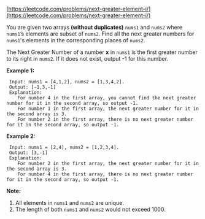 [https://leetcode.com/problems/next-greater-element-i/](https://leetcode.com/problems/next-greater-element-i/)

You are given two arrays **(without duplicates)** `nums1` and `nums2` where `nums1`’s elements are subset of `nums2`. Find all the next greater numbers for `nums1`'s elements in the corresponding places of `nums2`.

The Next Greater Number of a number **x** in `nums1` is the first greater number to its right in `nums2`. If it does not exist, output -1 for this number.

**Example 1:**
```
 Input: nums1 = [4,1,2], nums2 = [1,3,4,2].
 Output: [-1,3,-1]
 Explanation:
    For number 4 in the first array, you cannot find the next greater number for it in the second array, so output -1.
    For number 1 in the first array, the next greater number for it in the second array is 3.
    For number 2 in the first array, there is no next greater number for it in the second array, so output -1.
```

**Example 2:**
```
 Input: nums1 = [2,4], nums2 = [1,2,3,4].
 Output: [3,-1]
 Explanation:
    For number 2 in the first array, the next greater number for it in the second array is 3.
    For number 4 in the first array, there is no next greater number for it in the second array, so output -1.
```

**Note:**
1. All elements in `nums1` and `nums2` are unique.
2. The length of both `nums1` and `nums2` would not exceed 1000.
